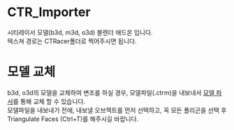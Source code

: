 # CTR_Importer
시티레이서 모델(b3d, m3d, o3d) 블렌더 애드온 입니다.\
텍스쳐 경로는 CTRacer폴더로 찍어주시면 됩니다.
# 모델 교체
b3d, o3d의 모델을 교체하여 변조를 하실 경우, 모델파일(.ctrm)을 내보내서 [모델 파서](https://github.com/Adobe12327/CTR_ModelPhaser)를 통해 교체 할 수 있습니다.\
모델파일을 내보내기 전에, 내보낼 오브젝트를 먼저 선택하고, 꼭 모든 폴리곤을 선택 후 Triangulate Faces (Ctrl+T)를 해주시길 바랍니다.
